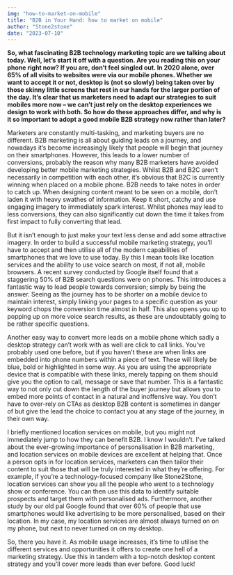 ```yaml
---
img: "how-to-market-on-mobile"
title: "B2B in Your Hand: how to market on mobile"
author: "Stone2stone"
date: "2023-07-10"
---
```


**So, what fascinating B2B technology marketing topic are we talking about today. Well, let’s start it off with a question. Are you reading this on your phone right now? If you are, don’t feel singled out. In 2020 alone, over 65% of all visits to websites were via our mobile phones. Whether we want to accept it or not, desktop is (not so slowly) being taken over by those skinny little screens that rest in our hands for the larger portion of the day. It’s clear that us marketers need to adapt our strategies to suit mobiles more now – we can’t just rely on the desktop experiences we design to work with both. So how do these approaches differ, and why is it so important to adopt a good mobile B2B strategy now rather than later?**

Marketers are constantly multi-tasking, and marketing buyers are no different. B2B marketing is all about guiding leads on a journey, and nowadays it’s become increasingly likely that people will begin that journey on their smartphones. However, this leads to a lower number of conversions, probably the reason why many B2B marketers have avoided developing better mobile marketing strategies. Whilst B2B and B2C aren’t necessarily in competition with each other, it’s obvious that B2C is currently winning when placed on a mobile phone. B2B needs to take notes in order to catch up. When designing content meant to be seen on a mobile, don’t laden it with heavy swathes of information. Keep it short, catchy and use engaging imagery to immediately spark interest. Whilst phones may lead to less conversions, they can also significantly cut down the time it takes from first impact to fully converting that lead.

But it isn’t enough to just make your text less dense and add some attractive imagery. In order to build a successful mobile marketing strategy, you’ll have to accept and then utilise all of the modern capabilities of smartphones that we love to use today. By this I mean tools like location services and the ability to use voice search on most, if not all, mobile browsers. A recent survey conducted by Google itself found that a staggering 50% of B2B search questions were on phones. This introduces a fantastic way to lead people towards conversion; simply by being the answer. Seeing as the journey has to be shorter on a mobile device to maintain interest, simply linking your pages to a specific question as your keyword chops the conversion time almost in half. This also opens you up to popping up on more voice search results, as these are undoubtably going to be rather specific questions.

Another easy way to convert more leads on a mobile phone which sadly a desktop strategy can’t work with as well are click to call links. You’ve probably used one before, but if you haven’t these are when links are embedded into phone numbers within a piece of text. These will likely be blue, bold or highlighted in some way. As you are using the appropriate device that is compatible with these links, merely tapping on them should give you the option to call, message or save that number. This is a fantastic way to not only cut down the length of the buyer journey but allows you to embed more points of contact in a natural and inoffensive way. You don’t have to over-rely on CTAs as desktop B2B content is sometimes in danger of but give the lead the choice to contact you at any stage of the journey, in their own way.

I briefly mentioned location services on mobile, but you might not immediately jump to how they can benefit B2B. I know I wouldn’t. I’ve talked about the ever-growing importance of personalisation in B2B marketing, and location services on mobile devices are excellent at helping that. Once a person opts in for location services, marketers can then tailor their content to suit those that will be truly interested in what they’re offering. For example, if you’re a technology-focused company like Stone2Stone, location services can show you all the people who went to a technology show or conference. You can then use this data to identify suitable prospects and target them with personalised ads. Furthermore, another study by our old pal Google found that over 60% of people that use smartphones would like advertising to be more personalised, based on their location. In my case, my location services are almost always turned on on my phone, but next to never turned on on my desktop.

So, there you have it. As mobile usage increases, it’s time to utilise the different services and opportunities it offers to create one hell of a marketing strategy. Use this in tandem with a top-notch desktop content strategy and you’ll cover more leads than ever before. Good luck!
